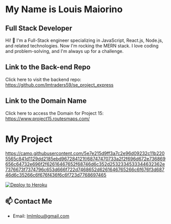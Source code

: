 # My Name is Louis Maiorino

## Full Stack Developer

Hi! 👋 I'm a Full-Stack engineer specializing in JavaScript, React.js, Node.js, and related technologies. Now I'm rocking the MERN stack. I love coding and problem-solving, and I'm always up for a challenge.

## Link to the Back-end Repo

Click here to visit the backend repo: https://github.com/lmtraders59/se_project_express

## Link to the Domain Name

Click here to access the Domain for Project 15: https://www.project15.routesmaps.com/

 # My Project

 https://camo.githubusercontent.com/5e7e215d9ff3a7c2e96d09232c11b2205565c841d1129dd2185ebd967284121f/68747470733a2f2f696d672e736869656c64732e696f2f62616467652f68746d6c352d2532334533344632362e7376673f7374796c653d666f722d7468652d6261646765266c6f676f3d68746d6c35266c6f676f436f6c6f723d7768697465

[![Deploy to Heroku](https://img.shields.io/badge/Deploy_to_Heroku-brightgreen)](https://heroku.com/deploy)




## 📫 Contact Me
- Email: lmlmlou@gmail.com
